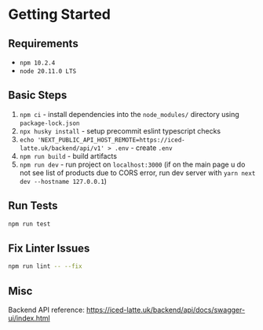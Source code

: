 # Getting Started

## Requirements

- `npm 10.2.4`
- `node 20.11.0 LTS`

## Basic Steps

1. `npm ci` - install dependencies into the `node_modules/` directory using `package-lock.json`
2. `npx husky install` - setup precommit eslint typescript checks
3. `echo 'NEXT_PUBLIC_API_HOST_REMOTE=https://iced-latte.uk/backend/api/v1' > .env` - create `.env`
4. `npm run build` - build artifacts
5. `npm run dev` - run project on `localhost:3000` (if on the main page u do not see list of products due to CORS error, run dev server with `yarn next dev --hostname 127.0.0.1`)

## Run Tests

```bash
npm run test
```

## Fix Linter Issues

```bash
npm run lint -- --fix
```

## Misc

Backend API reference: https://iced-latte.uk/backend/api/docs/swagger-ui/index.html
